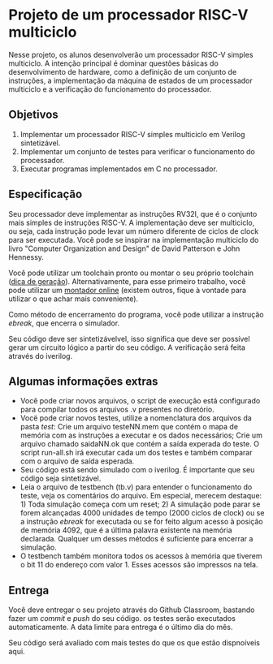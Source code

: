 # Projeto de um processador RISC-V multiciclo

Nesse projeto, os alunos desenvolverão um processador RISC-V simples multiciclo. A intenção principal é dominar questões básicas do desenvolvimento de hardware, como a definição de um conjunto de instruções, a implementação da máquina de estados de um processador multiciclo e a verificação do funcionamento do processador.

## Objetivos

1. Implementar um processador RISC-V simples multiciclo em Verilog sintetizável. 
2. Implementar um conjunto de testes para verificar o funcionamento do processador.
3. Executar programas implementados em C no processador.

## Especificação

Seu processador deve implementar as instruções RV32I, que é o conjunto mais simples de instruções RISC-V. A implementação deve ser multiciclo, ou seja, cada instrução pode levar um número diferente de ciclos de clock para ser executada. Você pode se inspirar na implementação multiciclo do livro "Computer Organization and Design" de David Patterson e John Hennessy.

Você pode utilizar um toolchain pronto ou montar o seu próprio toolchain ([dica de geração](https://github.com/riscv-collab/riscv-gnu-toolchain)). Alternativamente, para esse primeiro trabalho, você pode utilizar um [montador online](https://riscvasm.lucasteske.dev) (existem outros, fique à vontade para utilizar o que achar mais conveniente).

Como método de encerramento do programa, você pode utilizar a instrução *ebreak*, que encerra o simulador.

Seu código deve ser sintetizávelvel, isso significa que deve ser possível gerar um circuito lógico a partir do seu código. A verificação será feita através do iverilog.

## Algumas informações extras

* Você pode criar novos arquivos, o script de execução está configurado para compilar todos os arquivos .v presentes no diretório.
* Vocë pode criar novos testes, utilize a nomenclatura dos arquivos da pasta *test*: Crie um arquivo testeNN.mem que contém o mapa de memória com as instruções a executar e os dados necessários; Crie um arquivo chamado saidaNN.ok que contém a saída experada do teste. O script run-all.sh irá executar cada um dos testes e também comparar com o arquivo de saída esperada.
* Seu código está sendo simulado com o iverilog. É importante que seu código seja sintetizável.
* Leia o arquivo de testbench (tb.v) para entender o funcionamento do teste, veja os comentários do arquivo. Em especial, merecem destaque: 1) Toda simulação começa com um reset; 2) A simulação pode parar se forem alcançadas 4000 unidades de tempo (2000 ciclos de clock) ou se a instrução *ebreak* for executada ou se for feito algum acesso à posição de memória 4092, que é a última palavra existente na memória declarada. Qualquer um desses métodos é suficiente para encerrar a simulação.
* O testbench também monitora todos os acessos à memória que tiverem o bit 11 do endereço com valor 1. Esses acessos são impressos na tela.

## Entrega

Você deve entregar o seu projeto através do Github Classroom, bastando fazer um *commit* e *push* do seu código. os testes serão executados automaticamente. A data limite para entrega é o último dia do mês.

Seu código será avaliado com mais testes do que os que estão dispnoíveis aqui.
